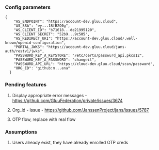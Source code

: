 ### Config parameters

```
{
    "AS_ENDPOINT": "https://account-dev.gluu.cloud",
    "AS_SSA": "ey...1BfBZQ0g",
    "AS_CLIENT_ID": "b71618...de21995120",
    "AS_CLIENT_SECRET": "52b9...9c505",
    "AS_REDIRECT_URI": "https://account-dev.gluu.cloud/.well-known/openid-configuration",
    "PORTAL_JWKS": "https://account-dev.gluu.cloud/jans-auth/restv1/jwks",
    "PASSWURD_KEY_A_KEYSTORE": "/etc/certs/passwurd_api.pkcs12",
    "PASSWURD_KEY_A_PASSWORD": "changeit",
    "PASSWURD_API_URL": "https://cloud-dev.gluu.cloud/scan/passwurd",
    "ORG_ID": "github:m...ena"
  }
```


### Pending features

1. Display appropriate error messages - https://github.com/GluuFederation/private/issues/3674

2. Org_id - issue - https://github.com/JanssenProject/jans/issues/5787

3. OTP flow, replace with real flow


### Assumptions

1. Users already exist, they have already enrolled OTP creds

